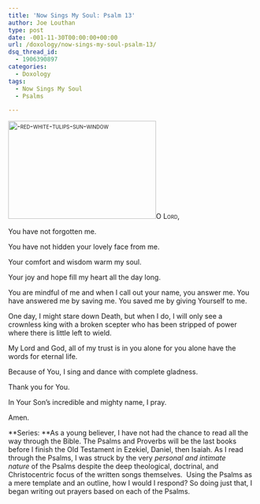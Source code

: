 ```yaml
---
title: 'Now Sings My Soul: Psalm 13'
author: Joe Louthan
type: post
date: -001-11-30T00:00:00+00:00
url: /doxology/now-sings-my-soul-psalm-13/
dsq_thread_id:
  - 1906390897
categories:
  - Doxology
tags:
  - Now Sings My Soul
  - Psalms

---
```

<div style="font-variant: small-caps;">
  <a href="https://i1.wp.com/theologic.us/wp-content/uploads/2013/02/red-white-tulips-sun-window.jpg"><img class="alignright size-medium wp-image-1817" alt="-red-white-tulips-sun-window" src="https://i1.wp.com/theologic.us/wp-content/uploads/2013/02/red-white-tulips-sun-window.jpg?resize=300%2C199" width="300" height="199" srcset="https://i1.wp.com/theologic.us/wp-content/uploads/2013/02/red-white-tulips-sun-window.jpg?resize=300%2C199 300w, https://i1.wp.com/theologic.us/wp-content/uploads/2013/02/red-white-tulips-sun-window.jpg?w=400 400w" sizes="(max-width: 300px) 100vw, 300px" data-recalc-dims="1" /></a>O Lord,
</div>

You have not forgotten me.

You have not hidden your lovely face from me.

Your comfort and wisdom warm my soul.

Your joy and hope fill my heart all the day long.

You are mindful of me and when I call out your name, you answer me. You have answered me by saving me. You saved me by giving Yourself to me.

One day, I might stare down Death, but when I do, I will only see a crownless king with a broken scepter who has been stripped of power where there is little left to wield.

My Lord and God, all of my trust is in you alone for you alone have the words for eternal life.

Because of You, I sing and dance with complete gladness.

Thank you for You.

In Your Son’s incredible and mighty name, I pray.

Amen.

**Series: **As a young believer, I have not had the chance to read all the way through the Bible. The Psalms and Proverbs will be the last books before I finish the Old Testament in Ezekiel, Daniel, then Isaiah. As I read through the Psalms, I was struck by the very _personal and intimate nature_ of the Psalms despite the deep theological, doctrinal, and Christocentric focus of the written songs themselves.  Using the Psalms as a mere template and an outline, how I would I respond? So doing just that, I began writing out prayers based on each of the Psalms.